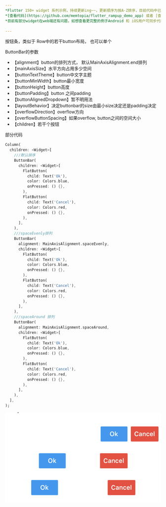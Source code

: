 ```yaml
---
*Flutter 150+ widget 系列示例，持续更新ing~~，更新顺序为按A-Z排序，目前代码中已包含150+个示例。*<br>
*[查看代码](https://github.com/memtopia/flutter_rampup_demo_app) 或者 [查看web完整示例](https://memtopia.github.io)*<br>
*目前有部分widget在web端还有问题，如想查看更完整的例子Android 和 iOS用户可同步代码后编译安装到手机上查看*

---
```


按钮条，类似于 Row中的若干button布局， 也可以单个


ButtonBar的参数
* 【alignment】button的排列方式， 默认MainAxisAlignment.end排列
* 【mainAxisSize】水平方向占用多少空间
* 【buttonTextTheme】button中文字主题
* 【buttonMinWidth】button最小宽度
* 【buttonHeight】button高度
* 【buttonPadding】button 之间padding
* 【buttonAlignedDropdown】暂不明用法
* 【layoutBehavior】决定buttonbar的size由最小size决定还是padding决定
* 【overflowDirection】overflow方向
* 【overflowButtonSpacing】如果overflow, button之间的空间大小
* 【children】若干个按钮


部分代码

```dart
Column(
  children: <Widget>[
    ///默认排序
    ButtonBar(
      children: <Widget>[
        FlatButton(
          child: Text('Ok'),
          color: Colors.blue,
          onPressed: () {},
        ),
        FlatButton(
          child: Text('Cancel'),
          color: Colors.red,
          onPressed: () {},
        ),
      ],
    ),
    ///spaceEvenly排列
    ButtonBar(
      alignment: MainAxisAlignment.spaceEvenly,
      children: <Widget>[
        FlatButton(
          child: Text('Ok'),
          color: Colors.blue,
          onPressed: () {},
        ),
        FlatButton(
          child: Text('Cancel'),
          color: Colors.red,
          onPressed: () {},
        ),
      ],
    ),
    ///spaceAround 排列
    ButtonBar(
      alignment: MainAxisAlignment.spaceAround,
      children: <Widget>[
        FlatButton(
          child: Text('Ok'),
          color: Colors.blue,
          onPressed: () {},
        ),
        FlatButton(
          child: Text('Cancel'),
          color: Colors.red,
          onPressed: () {},
        ),
      ],
    ),
  ],
);

```
![ButtonBar](https://github.com/memtopia/flutter_rampup/raw/master/images/ButtonBar.png)



